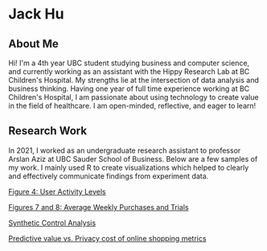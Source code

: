 # Jack Hu

## About Me

Hi! I'm a 4th year UBC student studying business and computer science, and currently working as an assistant with the Hippy Research Lab at BC Children's Hospital. My strengths lie at the intersection of data analysis and business thinking. Having one year of full time experience working at BC Children's Hospital, I am passionate about using technology to create value in the field of healthcare. I am open-minded, reflective, and eager to learn!


## Research Work

In 2021, I worked as an undergraduate research assistant to professor Arslan Aziz at UBC Sauder School of Business. Below are a few samples of my work. I mainly used R to create visualizations which helped to clearly and effectively communicate findings from experiment data.

[Figure 4: User Activity Levels](https://jhu12.github.io/samples/fig4.html)

[Figures 7 and 8: Average Weekly Purchases and Trials](https://jhu12.github.io/samples/fig7_8.html)

[Synthetic Control Analysis](https://jhu12.github.io/samples/synth_control_region.html)

[Predictive value vs. Privacy cost of online shopping metrics](https://jhu12.github.io/samples/predictive_privacy.html)

